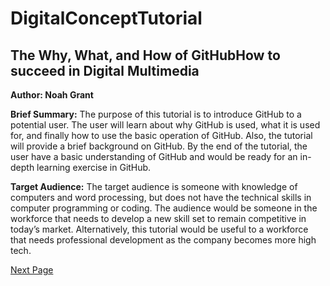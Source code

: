 # DigitalConceptTutorial

## The Why, What, and How of GitHubHow to succeed in Digital Multimedia

**Author:  Noah Grant**

**Brief Summary:**  The purpose of this tutorial is to introduce GitHub to a potential user.  The user will learn about why GitHub is used, what it is used for, and finally how to use the basic operation of GitHub.  Also, the tutorial will provide a brief background on GitHub.  By the end of the tutorial, the user have a basic understanding of GitHub and would be ready for an in-depth learning exercise in GitHub.  

**Target Audience:**  The target audience is someone with knowledge of computers and word processing, but does not have the technical skills in computer programming or coding.  The audience would be someone in the workforce that needs to develop a new skill set to remain competitive in today’s market.  Alternatively, this tutorial would be useful to a workforce that needs professional development as the company becomes more high tech.

[Next Page](https://github.com/NoahGrant17/DigitalConceptTutorial/blob/master/Page2:TheWhatofGitHub.md)

